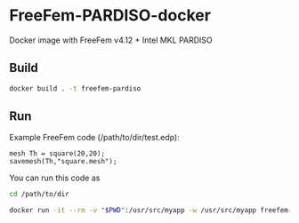 # FreeFem-PARDISO-docker
Docker image with FreeFem v4.12 + Intel MKL PARDISO 

## Build
```bash
docker build . -t freefem-pardiso
```

## Run
Example FreeFem code (/path/to/dir/test.edp):
```/path/to/dir/test.edp
mesh Th = square(20,20);
savemesh(Th,"square.mesh");
```

You can run this code as
```bash
cd /path/to/dir

docker run -it --rm -v "$PWD":/usr/src/myapp -w /usr/src/myapp freefem-pardiso FreeFem++ test.edp
```

